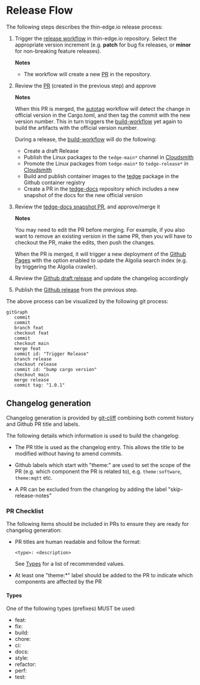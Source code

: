 # Release Flow

The following steps describes the thin-edge.io release process:

1. Trigger the [release workflow](https://github.com/thin-edge/thin-edge.io/actions/workflows/release.yml) in thin-edge.io repository. Select the appropriate version increment (e.g. **patch** for bug fix releases, or **minor** for non-breaking feature releases).

   **Notes**

   * The workflow will create a new [PR](https://github.com/thin-edge/thin-edge.io/pulls) in the repository.

2. Review the [PR](https://github.com/thin-edge/thin-edge.io/pulls) (created in the previous step) and approve

   **Notes**

   When this PR is merged, the [autotag](/.github/workflows/autotag.yml) workflow will detect the change in official version in the Cargo.toml, and then tag the commit with the new version number. This in turn triggers the [build-workflow](https://github.com/thin-edge/thin-edge.io/actions/workflows/build-workflow.yml) yet again to build the artifacts with the official version number.

   During a release, the [build-workflow](https://github.com/thin-edge/thin-edge.io/actions/workflows/build-workflow.yml) will do the following:

   * Create a draft Release
   * Publish the Linux packages to the `tedge-main*` channel in [Cloudsmith](https://cloudsmith.io/~thinedge/repos/)
   * Promote the Linux packages from `tedge-main*` to `tedge-release*` in [Cloudsmith](https://cloudsmith.io/~thinedge/repos/)
   * Build and publish container images to the [tedge](https://github.com/thin-edge/thin-edge.io/pkgs/container/tedge) package in the Github container registry
   * Create a PR in the [tedge-docs](https://github.com/thin-edge/tedge-docs/pulls) repository which includes a new snapshot of the docs for the new official version

3. Review the [tedge-docs snapshot PR](https://github.com/thin-edge/tedge-docs/pulls), and approve/merge it

   **Notes**

   You may need to edit the PR before merging. For example, if you also want to remove an existing version in the same PR, then you will have to checkout the PR, make the edits, then push the changes.

   When the PR is merged, it will trigger a new deployment of the [Github Pages](https://github.com/thin-edge/thin-edge.io/actions/workflows/gh-pages.yml) with the option enabled to update the Algolia search index (e.g. by triggering the Algolia crawler).

4. Review the [Github draft release](https://github.com/thin-edge/thin-edge.io/releases) and update the changelog accordingly

5. Publish the [Github release](https://github.com/thin-edge/thin-edge.io/releases) from the previous step.


The above process can be visualized by the following git process:

```mermaid
gitGraph
   commit
   commit
   branch feat
   checkout feat
   commit
   checkout main
   merge feat
   commit id: "Trigger Release"
   branch release
   checkout release
   commit id: "bump cargo version"
   checkout main
   merge release
   commit tag: "1.0.1"
```


## Changelog generation

Changelog generation is provided by [git-cliff](https://github.com/orhun/git-cliff) combining both commit history and Github PR title and labels.

The following details which information is used to build the changelog:

* The PR title is used as the changelog entry. This allows the title to be modified without having to amend commits.

* Github labels which start with "theme:" are used to set the scope of the PR (e.g. which component the PR is related to), e.g. `theme:software`, `theme:mqtt` etc.

* A PR can be excluded from the changelog by adding the label "skip-release-notes"


### PR Checklist

The following items should be included in PRs to ensure they are ready for changelog generation:

* PR titles are human readable and follow the format:

   ```
   <type>: <description>
   ```

   See [Types](./RELEASE.md#types) for a list of recommended values.

* At least one "theme:*" label should be added to the PR to indicate which components are affected by the PR

#### Types

One of the following types (prefixes) MUST be used:

* feat:
* fix:
* build:
* chore:
* ci:
* docs:
* style:
* refactor:
* perf:
* test:
